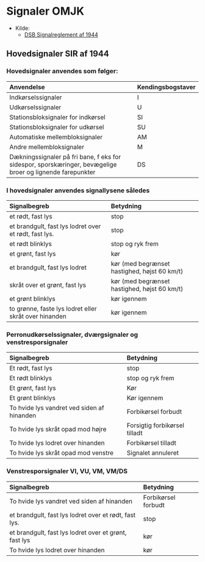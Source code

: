 # Signaler OMJK

* Kilde:
  * [DSB Signalreglement af 1944](https://jernbanearkivalier.dk/dsb-signalreglementer/DSB-Signalreglement-af-1944-original.pdf)

## Hovedsignaler SIR af 1944

### Hovedsignaler anvendes som følger:

|Anvendelse|Kendingsbogstaver|
|:---|:---|
|Indkørselssignaler|I|
|Udkørselssignaler|U|
|Stationsbloksignaler for indkørsel|SI|
|Stationsbloksignaler for udkørsel|SU|
|Automatiske mellembloksignaler|AM|
|Andre mellembloksignaler|M|
|Dækningssignaler på fri bane, f eks for sidespor, sporskæringer, bevægelige broer og  lignende farepunkter|DS| 

### I hovedsignaler anvendes signallysene således

|Signalbegreb|Betydning|
|:---|:---|
|et rødt, fast lys|stop|  
|et brandgult, fast lys lodret over et rødt, fast lys.|stop|
|et rødt blinklys|stop og ryk frem|
|et grønt, fast lys|kør|
|et brandgult, fast lys lodret|kør (med begrænset hastighed, højst 60 km/t)|
|skråt over et grønt, fast lys|kør (med begrænset hastighed, højst 60 km/t)|
|et grønt blinklys |kør igennem|
|to grønne, faste lys lodret eller skråt over hinanden|kør igennem|

### Perronudkørselssignaler, dværgsignaler og venstresporsignaler

|Signalbegreb|Betydning|
|:---|:---|
|Et rødt, fast lys|stop|
|Et rødt blinklys|stop og ryk frem|
|Et grønt, fast lys|Kør|
|Et grønt blinklys|Kør igennem|
|To hvide lys vandret ved siden af hinanden|Forbikørsel forbudt|
|To hvide lys skråt opad mod højre|Forsigtig forbikørsel tilladt|
|To hvide lys lodret over hinanden|Forbikørsel tilladt|
|To hvide lys skråt opad mod venstre|Signalet annuleret|

### Venstresporsignaler VI, VU, VM, VM/DS

|Signalbegreb|Betydning|
|:---|:---|
|To hvide lys vandret ved siden af hinanden|Forbikørsel forbudt|
|et brandgult, fast lys lodret over et rødt, fast lys.|stop|
|et brandgult, fast lys lodret over et grønt, fast lys|kør|
|To hvide lys lodret over hinanden|kør|
